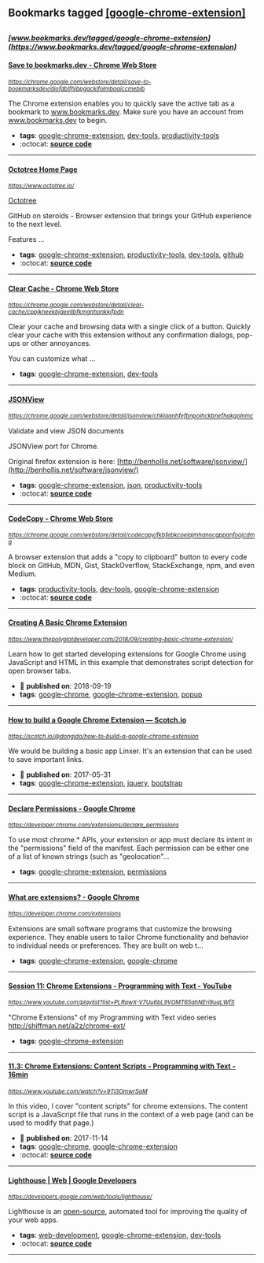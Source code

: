 ## Bookmarks tagged [[google-chrome-extension]](https://www.bookmarks.dev?q=[google-chrome-extension])

_<sup><sup>[www.bookmarks.dev/tagged/google-chrome-extension](https://www.bookmarks.dev/tagged/google-chrome-extension)</sup></sup>_
---
#### [Save to bookmarks.dev - Chrome Web Store](https://chrome.google.com/webstore/detail/save-to-bookmarksdev/diofdblfhjbpgackifolmboaiccmebjb)
_<sup>https://chrome.google.com/webstore/detail/save-to-bookmarksdev/diofdblfhjbpgackifolmboaiccmebjb</sup>_

The Chrome extension enables you to quickly save the active tab as a bookmark to www.bookmarks.dev. Make sure you have an account from www.bookmarks.dev to begin.
* **tags**: [google-chrome-extension](../tagged/google-chrome-extension.md), [dev-tools](../tagged/dev-tools.md), [productivity-tools](../tagged/productivity-tools.md)
* :octocat: **[source code](https://github.com/CodepediaOrg/bookmarks.dev-chrome-extension)**
---
#### [Octotree Home Page](https://www.octotree.io/)
_<sup>https://www.octotree.io/</sup>_

[Octotree](https://chrome.google.com/webstore/detail/octotree/bkhaagjahfmjljalopjnoealnfndnagc)

GitHub on steroids - Browser extension that brings your GitHub experience to the next level.

Features
...
* **tags**: [google-chrome-extension](../tagged/google-chrome-extension.md), [productivity-tools](../tagged/productivity-tools.md), [dev-tools](../tagged/dev-tools.md), [github](../tagged/github.md)
* :octocat: **[source code](https://github.com/ovity/octotree)**
---
#### [Clear Cache - Chrome Web Store](https://chrome.google.com/webstore/detail/clear-cache/cppjkneekbjaeellbfkmgnhonkkjfpdn)
_<sup>https://chrome.google.com/webstore/detail/clear-cache/cppjkneekbjaeellbfkmgnhonkkjfpdn</sup>_

Clear your cache and browsing data with a single click of a button.
Quickly clear your cache with this extension without any confirmation dialogs, pop-ups or other annoyances.

You can customize what ...
* **tags**: [google-chrome-extension](../tagged/google-chrome-extension.md), [dev-tools](../tagged/dev-tools.md)
---
#### [JSONView](https://chrome.google.com/webstore/detail/jsonview/chklaanhfefbnpoihckbnefhakgolnmc)
_<sup>https://chrome.google.com/webstore/detail/jsonview/chklaanhfefbnpoihckbnefhakgolnmc</sup>_

Validate and view JSON documents

JSONView port for Chrome.

Original firefox extension is here: [http://benhollis.net/software/jsonview/](http://benhollis.net/software/jsonview/)
* **tags**: [google-chrome-extension](../tagged/google-chrome-extension.md), [json](../tagged/json.md), [productivity-tools](../tagged/productivity-tools.md)
* :octocat: **[source code](https://github.com/gildas-lormeau/JSONView-for-Chrome)**
---
#### [CodeCopy - Chrome Web Store](https://chrome.google.com/webstore/detail/codecopy/fkbfebkcoelajmhanocgppanfoojcdmg)
_<sup>https://chrome.google.com/webstore/detail/codecopy/fkbfebkcoelajmhanocgppanfoojcdmg</sup>_

A browser extension that adds a "copy to clipboard" button to every code block on GitHub, MDN, Gist, StackOverflow, StackExchange, npm, and even Medium.
* **tags**: [productivity-tools](../tagged/productivity-tools.md), [dev-tools](../tagged/dev-tools.md), [google-chrome-extension](../tagged/google-chrome-extension.md)
* :octocat: **[source code](https://github.com/zenorocha/codecopy)**
---
#### [Creating A Basic Chrome Extension](https://www.thepolyglotdeveloper.com/2018/09/creating-basic-chrome-extension/)
_<sup>https://www.thepolyglotdeveloper.com/2018/09/creating-basic-chrome-extension/</sup>_

Learn how to get started developing extensions for Google Chrome using JavaScript and HTML in this example that demonstrates script detection for open browser tabs.
* :calendar: **published on**: 2018-09-19
* **tags**: [google-chrome](../tagged/google-chrome.md), [google-chrome-extension](../tagged/google-chrome-extension.md), [popup](../tagged/popup.md)
---
#### [How to build a Google Chrome Extension ― Scotch.io](https://scotch.io/@dongido/how-to-build-a-google-chrome-extension)
_<sup>https://scotch.io/@dongido/how-to-build-a-google-chrome-extension</sup>_

We would be building a basic app Linxer. It's an extension that can be used to save important links.
* :calendar: **published on**: 2017-05-31
* **tags**: [google-chrome-extension](../tagged/google-chrome-extension.md), [jquery](../tagged/jquery.md), [bootstrap](../tagged/bootstrap.md)
---
#### [Declare Permissions - Google Chrome](https://developer.chrome.com/extensions/declare_permissions)
_<sup>https://developer.chrome.com/extensions/declare_permissions</sup>_

To use most chrome.* APIs, your extension or app must declare its intent in the "permissions" field of the manifest. Each permission can be either one of a list of known strings (such as "geolocation"...
* **tags**: [google-chrome-extension](../tagged/google-chrome-extension.md), [permissions](../tagged/permissions.md)
---
#### [What are extensions? - Google Chrome](https://developer.chrome.com/extensions)
_<sup>https://developer.chrome.com/extensions</sup>_

Extensions are small software programs that customize the browsing experience. They enable users to tailor Chrome functionality and behavior to individual needs or preferences. They are built on web t...
* **tags**: [google-chrome-extension](../tagged/google-chrome-extension.md), [google-chrome](../tagged/google-chrome.md)
---
#### [Session 11: Chrome Extensions - Programming with Text - YouTube](https://www.youtube.com/playlist?list=PLRqwX-V7Uu6bL9VOMT65ahNEri9uqLWfS)
_<sup>https://www.youtube.com/playlist?list=PLRqwX-V7Uu6bL9VOMT65ahNEri9uqLWfS</sup>_

"Chrome Extensions" of my Programming with Text video series http://shiffman.net/a2z/chrome-ext/
* **tags**: [google-chrome-extension](../tagged/google-chrome-extension.md)
---
#### [11.3: Chrome Extensions: Content Scripts - Programming with Text - 16min](https://www.youtube.com/watch?v=9Tl3OmwrSaM)
_<sup>https://www.youtube.com/watch?v=9Tl3OmwrSaM</sup>_

In this video, I cover "content scripts" for chrome extensions. The content script is a JavaScript file that runs in the context of a web page (and can be used to modify that page.)
* :calendar: **published on**: 2017-11-14
* **tags**: [google-chrome](../tagged/google-chrome.md), [google-chrome-extension](../tagged/google-chrome-extension.md)
* :octocat: **[source code](https://github.com/CodingTrain/website)**
---
#### [Lighthouse | Web | Google Developers](https://developers.google.com/web/tools/lighthouse/)
_<sup>https://developers.google.com/web/tools/lighthouse/</sup>_

Lighthouse is an [open-source](https://github.com/GoogleChrome/lighthouse), automated tool for improving the quality of your web apps.
* **tags**: [web-development](../tagged/web-development.md), [google-chrome-extension](../tagged/google-chrome-extension.md), [dev-tools](../tagged/dev-tools.md)
* :octocat: **[source code](https://github.com/GoogleChrome/lighthouse)**
---
